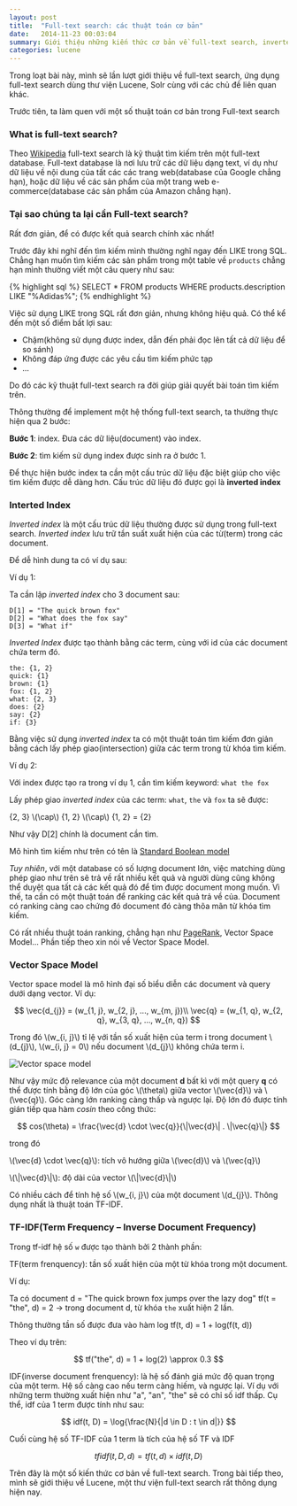 ```yaml
---
layout: post
title:  "Full-text search: các thuật toán cơ bản"
date:   2014-11-23 00:03:04
summary: Giới thiệu những kiến thức cơ bản về full-text search, inverted index, mô hình vector space và thuật toán scoring.
categories: lucene
---
```


Trong loạt bài này, mình sẽ lần lượt giới thiệu về full-text search, ứng dụng full-text search dùng thư viện Lucene, Solr cùng với các chủ đề liên quan khác.

Trước tiên, ta làm quen với một số thuật toán cơ bản trong Full-text search

### What is full-text search?

Theo [Wikipedia](http://en.wikipedia.org/wiki/Full_text_search) full-text search là kỹ thuật tìm kiếm trên một full-text database. Full-text database là nơi lưu trữ
các dữ liệu dạng text, ví dụ như dữ liệu về nội dung của tất các các trang web(database của Google chẳng hạn), hoặc dữ liệu về các sản phẩm của một trang web e-commerce(database các sản phẩm của Amazon chẳng hạn).

### Tại sao chúng ta lại cần Full-text search?

Rất đơn giản, để có được kết quả search chính xác nhất!

Trước đây khi nghĩ đến tìm kiếm mình thường nghĩ ngay đến LIKE trong SQL. Chẳng hạn muốn tìm kiếm các
sản phẩm trong một table về `products` chẳng hạn mình thường viết một câu query như sau:

{% highlight sql %}
SELECT * FROM products WHERE products.description LIKE "%Adidas%";
{% endhighlight %}

Việc sử dụng LIKE trong SQL rất đơn giản, nhưng không hiệu quả. Có thể kể đến một số điểm bất lợi sau:

  - Chậm(không sử dụng được index, dẫn đến phải đọc lên tất cả dữ liệu để so sánh)
  - Không đáp ứng được các yêu cầu tìm kiếm phức tạp
  - ...

Do đó các kỹ thuật full-text search ra đời giúp giải quyết bài toán tìm kiếm trên.

Thông thường để implement một hệ thống full-text search, ta thường thực hiện qua 2 bước:

__Bước 1__: index. Đưa các dữ liệu(document) vào index.

__Bước 2__: tìm kiếm sử dụng index được sinh ra ở bước 1.

Để thực hiện bước index ta cần một cấu trúc dữ liệu đặc biệt giúp cho việc tìm kiếm được dễ dàng hơn. Cấu trúc dữ liệu đó được gọi là __inverted index__

### Interted Index

*Inverted index* là một cấu trúc dữ liệu thường được sử dụng trong full-text search. *Inverted index* lưu trữ tần suất xuất hiện của các từ(term) trong các document.

Để dễ hình dung ta có ví dụ sau:

Ví dụ 1: 

Ta cần lập *inverted index* cho 3 document sau:

    D[1] = "The quick brown fox"
    D[2] = "What does the fox say"
    D[3] = "What if"

*Inverted Index* được tạo thành bằng các term, cùng với id của các document chứa term đó.

    the: {1, 2}
    quick: {1}
    brown: {1}
    fox: {1, 2}
    what: {2, 3}
    does: {2}
    say: {2}
    if: {3}

Bằng việc sử dụng *inverted index* ta có một thuật toán tìm kiếm đơn giản bằng cách lấy phép giao(intersection) giữa các term trong từ khóa tìm kiếm.

Ví dụ 2:

Với index được tạo ra trong ví dụ 1, cần tìm kiếm keyword: `what the fox`

Lấy phép giao *inverted index* của các term: `what`, `the` và `fox` ta sẽ được:

{2, 3} \\(\cap\\) {1, 2} \\(\cap\\) {1, 2} = {2}

Như vậy D[2] chính là document cần tìm.

Mô hình tìm kiếm như trên có tên là [Standard Boolean model](http://en.wikipedia.org/wiki/Standard_Boolean_model)

*Tuy nhiên*, với một database có số lượng document lớn, việc matching dùng phép giao như trên sẽ trả về rất nhiều kết quả và người dùng cũng không thể duyệt qua tất cả các kết quả đó để tìm được document mong muốn. Vì thế, ta cần có một thuật toán để ranking các kết quả trả về của. Document có ranking càng cao chứng đó document đó càng thõa mãn từ khóa tìm kiếm.

Có rất nhiều thuật toán ranking, chẳng hạn như [PageRank](http://en.wikipedia.org/wiki/PageRank), Vector Space Model... Phần tiếp theo xin nói về Vector Space Model.

### Vector Space Model

Vector space model là mô hình đại số biểu diễn các document và query dưới dạng vector. Ví dụ:

$$
\vec{d_{j}} = (w_{1, j}, w_{2, j}, ..., w_{m, j})\\
\vec{q} = (w_{1, q}, w_{2, q}, w_{3, q}, ..., w_{n, q})
$$

Trong đó \\(w\_{i, j}\\) tỉ lệ với tần số xuất hiện của term i trong document \\(d\_{j}\\), \\(w\_{i, j} = 0\\) nếu document \\(d_{j}\\) không chứa term i.

![Vector space model](http://upload.wikimedia.org/wikipedia/commons/f/ff/Vector_space_model.jpg)

Như vậy mức độ relevance của một document __d__ bất kì với một query __q__ có thể được tính bằng độ lớn của góc \\(\theta\\) giữa vector \\(\vec{d}\\) và \\(\vec{q}\\). Góc càng lớn ranking càng thấp và ngược lại. Độ lớn đó được tính gián tiếp qua hàm *cosin* theo công thức:

$$
cos(\theta) = \frac{\vec{d} \cdot \vec{q}}{\|\vec{d}\| . \|\vec{q}\|}
$$

trong đó

\\(\vec{d} \cdot \vec{q}\\): tích vô hướng giữa \\(\vec{d}\\) và \\(\vec{q}\\)

\\(\\|\vec{d}\\|\\): độ dài của vector \\(\\|\vec{d}\\|\\) 

Có nhiều cách để tính hệ số \\(w\_{i, j}\\) của một document \\(d\_{j}\\). Thông dụng nhất là thuật toán TF-IDF.

### TF-IDF(Term Frequency – Inverse Document Frequency)

Trong tf-idf hệ số `w` được tạo thành bởi 2 thành phần:

TF(term frenquency): tần số xuất hiện của một từ khóa trong một document.

Ví dụ:

Ta có document d = "The quick brown fox jumps over the lazy dog"
tf(t = "the", d) = 2 -> trong document d, từ khóa `the` xuất hiện 2 lần.

Thông thường tần số được đưa vào hàm log
tf(t, d) = 1 + log(f(t, d))

Theo ví dụ trên:

$$
tf("the", d) = 1 + log(2) \approx 0.3
$$

IDF(inverse document frenquency): là hệ số đánh giá mức độ quan trọng của một term. Hệ số càng cao nếu term càng hiếm, và ngược lại. Ví dụ với những term thường xuất hiện như "a", "an", "the" sẽ có chỉ số idf thấp. Cụ thể, idf của 1 term được tính như sau:

$$
idf(t, D) = \log{\frac{N}{|d \in D : t \in d|}}
$$

Cuối cùng hệ số TF-IDF của 1 term là tích của hệ số TF và IDF

$$
tfidf(t, D, d) = tf(t, d) \times idf(t, D)
$$

Trên đây là một số kiến thức cơ bản về full-text search. Trong bài tiếp theo, mình sẽ giới thiệu về Lucene, một thư viện full-text search rất thông dụng hiện nay.
